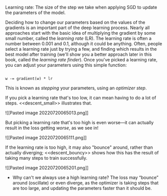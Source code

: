 Learning rate: The size of the step we take when applying SGD to update the parameters of the model.



Deciding how to change our parameters based on the values of the gradients is an important part of the deep learning process. Nearly all approaches start with the basic idea of multiplying the gradient by some small number, called the *learning rate* (LR). The learning rate is often a number between 0.001 and 0.1, although it could be anything. Often, people select a learning rate just by trying a few, and finding which results in the best model after training (we'll show you a better approach later in this book, called the *learning rate finder*). Once you've picked a learning rate, you can adjust your parameters using this simple function:

```

w -= gradient(w) * lr

```

This is known as *stepping* your parameters, using an *optimizer step*.

  

If you pick a learning rate that's too low, it can mean having to do a lot of steps. <<descent_small>> illustrates that.

![[Pasted image 20220720065013.png]]




But picking a learning rate that's too high is even worse—it can actually result in the loss getting *worse*, as we see in!

![[Pasted image 20220720065111.png]]

If the learning rate is too high, it may also "bounce" around, rather than actually diverging; <<descent_bouncy>> shows how this has the result of taking many steps to train successfully.

![[Pasted image 20220720065201.png]]


- Why can't we always use a high learning rate?
The loss may “bounce” around (oscillate) or even diverge, as the optimizer is taking steps that are too large, and updating the parameters faster than it should be.

